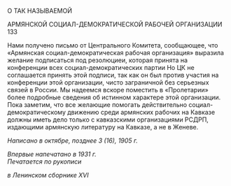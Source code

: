 О ТАК НАЗЫВАЕМОЙ

АРМЯНСКОЙ СОЦИАЛ-ДЕМОКРАТИЧЕСКОЙ РАБОЧЕЙ ОРГАНИЗАЦИИ 133

Нами получено письмо от Центрального Комитета, сообщающее, что «Армянская социал-демократическая рабочая организация» выразила желание подписаться под резолюциеи, которая принята на конференции всех социал-демократических партии Но ЦК не соглашается принять этой подписи, так как он был против участия на конфе­ренции этой организации, чисто заграничной без серьезных связей в России. Мы наде­емся вскоре поместить в «Пролетарии» более подробные сведения об истинном харак­тере этой организации. Пока заметим, что все желающие помогать действительно соци­ал-демократическому движению среди армянских рабочих на Кавказе должны иметь дело только с кавказскими организациями РСДРП, издающими армянскую литературу на Кавказе, а не в Женеве.

_Написано в октябре,_ _позднее 3 (16), 1905 г._

_Впервые напечатано в 1931 г.                                                             Печатается по рукописи_

_в Ленинском сборнике_ _XVI_